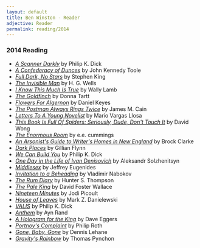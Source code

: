 ```yaml
---
layout: default
title: Ben Winston - Reader
adjective: Reader
permalink: reading/2014
---
```


### 2014 Reading

+ [*A Scanner Darkly*](https://indiebound.org/book/9780547572178) by Philip K. Dick
+ [*A Confederacy of Dunces*](https://indiebound.org/book/9780802130204) by John Kennedy Toole
+ [*Full Dark, No Stars*](https://indiebound.org/book/9781439192603) by Stephen King
+ [*The Invisible Man*](https://indiebound.org/book/9780486270715) by H. G. Wells
+ [*I Know This Much Is True*](https://indiebound.org/book/9780060987565) by Wally Lamb
+ [*The Goldfinch*](https://indiebound.org/book/9780316055437) by Donna Tartt
+ [*Flowers For Algernon*](https://indiebound.org/book/9780156030083) by Daniel Keyes
+ [*The Postman Always Rings Twice*](https://indiebound.org/book/9780679723257) by James M. Cain
+ [*Letters To A Young Novelist*](https://indiebound.org/book/9780312421724) by Mario Vargas Llosa
+ [*This Book Is Full Of Spiders: Seriously, Dude, Don't Touch It*](https://indiebound.org/book/9781250036650) by David Wong
+ [*The Enormous Room*](https://indiebound.org/book/9780486421209) by e.e. cummings
+ [*An Arsonist's Guide to Writer's Homes in New England*](https://indiebound.org/book/9781565126145) by Brock Clarke
+ [*Dark Places*](https://indiebound.org/book/9780307341570) by Gillian Flynn
+ [*We Can Build You*](https://indiebound.org/book/9780547572680) by Philip K. Dick
+ [*One Day in the Life of Ivan Denisovich*](https://indiebound.org/book/9780374534684) by Aleksandr Solzhenitsyn
+ [*Middlesex*](https://indiebound.org/book/9780312427733) by Jeffrey Eugenides
+ [*Invitation to a Beheading*](https://indiebound.org/book/9780679725312) by Vladimir Nabokov
+ [*The Rum Diary*](https://indiebound.org/book/9781451659719) by Hunter S. Thompson
+ [*The Pale King*](https://indiebound.org/book/9780316074230) by David Foster Wallace
+ [*Nineteen Minutes*](https://indiebound.org/book/9780743496735) by Jodi Picoult
+ [*House of Leaves*](https://indiebound.org/book/9780375420528) by Mark Z. Danielewski
+ [*VALIS*](https://indiebound.org/book/9780547572413) by Philip K. Dick
+ [*Anthem*](https://indiebound.org/book/9780486492773) by Ayn Rand
+ [*A Hologram for the King*](https://indiebound.org/book/9780307947512) by Dave Eggers
+ [*Portnoy's Complaint*](https://indiebound.org/book/9780679756453) by Philip Roth
+ [*Gone, Baby, Gone*](https://indiebound.org/book/9780061336218) by Dennis Lehane
+ [*Gravity's Rainbow*](https://indiebound.org/book/9780143039945) by Thomas Pynchon
